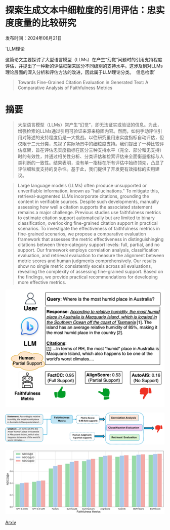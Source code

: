 # 探索生成文本中细粒度的引用评估：忠实度度量的比较研究

发布时间：2024年06月21日

`LLM理论

这篇论文主要探讨了大型语言模型（LLMs）在产生“幻觉”问题时的引用支持程度评估，并提出了一种新的评估框架来区分不同级别的支持水平。这涉及到对LLMs理论层面的深入分析和评估方法的改进，因此属于LLM理论分类。` `信息检索`

> Towards Fine-Grained Citation Evaluation in Generated Text: A Comparative Analysis of Faithfulness Metrics

# 摘要

> 大型语言模型（LLMs）常产生“幻觉”，即无法证实或验证的信息。为此，增强检索的LLMs通过引用可验证来源来稳固内容。然而，如何手动评估引用对陈述的支持程度仍是一大挑战。以往研究虽用忠实度指标自动评估，但仅限于二元分类，忽视了实际场景中的细粒度支持。我们提出了一种比较评估框架，旨在评估忠实度指标在区分三种支持水平（完全、部分和无支持）时的有效性，并通过相关性分析、分类评估和检索评估来全面衡量指标与人类判断的一致性。结果表明，没有单一指标在所有评估中始终领先，凸显了评估细粒度支持的复杂性。基于此，我们提供了开发更有效指标的实用建议。

> Large language models (LLMs) often produce unsupported or unverifiable information, known as "hallucinations." To mitigate this, retrieval-augmented LLMs incorporate citations, grounding the content in verifiable sources. Despite such developments, manually assessing how well a citation supports the associated statement remains a major challenge. Previous studies use faithfulness metrics to estimate citation support automatically but are limited to binary classification, overlooking fine-grained citation support in practical scenarios. To investigate the effectiveness of faithfulness metrics in fine-grained scenarios, we propose a comparative evaluation framework that assesses the metric effectiveness in distinguishinging citations between three-category support levels: full, partial, and no support. Our framework employs correlation analysis, classification evaluation, and retrieval evaluation to measure the alignment between metric scores and human judgments comprehensively. Our results show no single metric consistently excels across all evaluations, revealing the complexity of assessing fine-grained support. Based on the findings, we provide practical recommendations for developing more effective metrics.

![探索生成文本中细粒度的引用评估：忠实度度量的比较研究](../../../paper_images/2406.15264/x1.png)

![探索生成文本中细粒度的引用评估：忠实度度量的比较研究](../../../paper_images/2406.15264/x2.png)

![探索生成文本中细粒度的引用评估：忠实度度量的比较研究](../../../paper_images/2406.15264/x3.png)

[Arxiv](https://arxiv.org/abs/2406.15264)